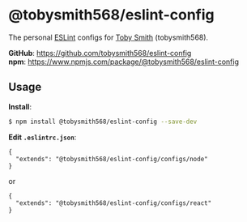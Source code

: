 # @tobysmith568/eslint-config

The personal [ESLint](https://eslint.io) configs for [Toby Smith](https://github.com/tobysmith568) (tobysmith568).

**GitHub**: https://github.com/tobysmith568/eslint-config  
**npm**: https://www.npmjs.com/package/@tobysmith568/eslint-config

## Usage

**Install**:

```bash
$ npm install @tobysmith568/eslint-config --save-dev
```

**Edit `.eslintrc.json`**:

```jsonc
{
  "extends": "@tobysmith568/eslint-config/configs/node"
}
```
or
```jsonc
{
  "extends": "@tobysmith568/eslint-config/configs/react"
}
```